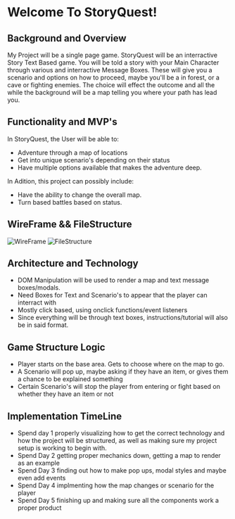 # Welcome To StoryQuest!

## Background and Overview

My Project will be a single page game. StoryQuest will be an interractive Story Text Based game. You will be told a story with your Main Character through various and interractive Message Boxes. These will give you a scenario and options on how to proceed, maybe you'll be a in forest, or a cave or fighting enemies. The choice will effect the outcome and all the while the background will be a map telling you where your path has lead you.

## Functionality and MVP's

In StoryQuest, the User will be able to:
* Adventure through a map of locations
* Get into unique scenario's depending on their status
* Have multiple options available that makes the adventure deep. 

In Adition, this project can possibly include:
* Have the ability to change the overall map.
* Turn based battles based on status.

## WireFrame && FileStructure

![WireFrame](https://i.imgur.com/dzY4DVr.png)
![FileStructure](https://i.imgur.com/I9giEdj.png)

## Architecture and Technology

* DOM Manipulation will be used to render a map and text message boxes/modals.
* Need Boxes for Text and Scenario's to appear that the player can interract with
* Mostly click based, using onclick functions/event listeners
* Since everything will be through text boxes, instructions/tutorial will also be in said format.

## Game Structure Logic
* Player starts on the base area. Gets to choose where on the map to go.
* A Scenario will pop up, maybe asking if they have an item, or gives them a chance to be explained something
* Certain Scenario's will stop the player from entering or fight based on whether they have an item or not

## Implementation TimeLine

* Spend day 1 properly visualizing how to get the correct technology and how the project will be structured, as well as making sure my project setup is working to begin with.
* Spend Day 2 getting proper mechanics down, getting a map to render as an example
* Spend Day 3 finding out how to make pop ups, modal styles and maybe even add events
* Spend Day 4 implmenting how the map changes or scenario for the player
* Spend Day 5 finishing up and making sure all the components work a proper product
